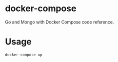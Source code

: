 # docker-compose

Go and Mongo with Docker Compose code reference.

# Usage

```
docker-compose up
```

